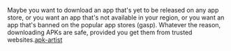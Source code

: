 Maybe you want to download an app that's yet to be released on any app store, or you want an app that's not available in your region, or you want an app that's banned on the popular app stores (gasp). Whatever the reason, downloading APKs are safe, provided you get them from trusted websites.[apk-artist](https://apkartist.com/)
